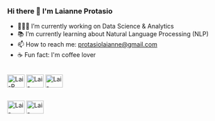 ### Hi there 👋 I'm Laianne Protasio

- 👩🏽‍💻 I’m currently working on Data Science & Analytics
- 📚 I’m currently learning about Natural Language Processing (NLP)
- 📫 How to reach me: protasiolaianne@gmail.com
- ☕ Fun fact: I'm coffee lover

<div style= "display: inline_block"><br>
  <img align="center" alt="Lai-R" height="30" width="40" src="https://cdn.jsdelivr.net/gh/devicons/devicon/icons/r/r-original.svg" />
  <img align="center" alt="Lai-Python" height="30" width="40" src="https://cdn.jsdelivr.net/gh/devicons/devicon/icons/python/python-original.svg" />
  <img align="center" alt="Lai-MySQL" height="30" width="40" src="https://cdn.jsdelivr.net/gh/devicons/devicon/icons/mysql/mysql-original.svg" />
  </div>

##

<div>
  <a href="https://www.kaggle.com/protasiolaianne" target="_blank"><img align="center" alt="Lai-Kaggle" height="30" width="40" src="https://cdn.jsdelivr.net/gh/devicons/devicon/icons/kaggle/kaggle-original.svg" /></a>
  <a href="https://www.linkedin.com/in/laianne-protasio/" target="_blank"><img align="center" alt="Lai-LinkedIn" height="30" width="40" src="https://cdn.jsdelivr.net/gh/devicons/devicon/icons/linkedin/linkedin-original.svg" /></a>
</div>

